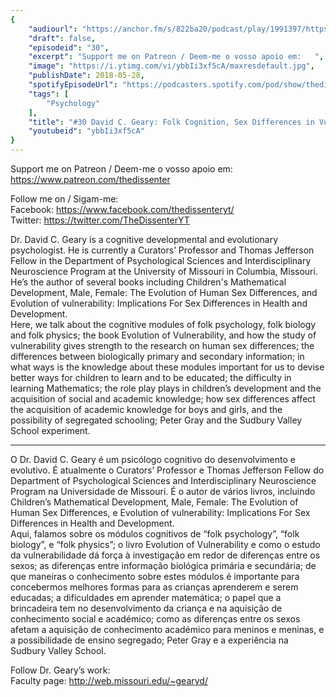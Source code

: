 ```yaml
---
{
	"audiourl": "https://anchor.fm/s/822ba20/podcast/play/1991397/https%3A%2F%2Fd3ctxlq1ktw2nl.cloudfront.net%2Fproduction%2F2018-11-27%2F7600380-44100-2-1fa91aa0b3b07.mp3",
	"draft": false,
	"episodeid": "30",
	"excerpt": "Support me on Patreon / Deem-me o vosso apoio em:   ",
	"image": "https://i.ytimg.com/vi/ybbIi3xf5cA/maxresdefault.jpg",
	"publishDate": 2018-05-28,
	"spotifyEpisodeUrl": "https://podcasters.spotify.com/pod/show/thedissenter/episodes/30-David-C--Geary-Folk-Cognition--Sex-Differences-in-Vulnerability--Childrens-Learning-e2r995",
	"tags": [
		"Psychology"
	],
	"title": "#30 David C. Geary: Folk Cognition, Sex Differences in Vulnerability, Children's Learning",
	"youtubeid": "ybbIi3xf5cA"
}
---
```

Support me on Patreon / Deem-me o vosso apoio em:   
https://www.patreon.com/thedissenter

Follow me on / Sigam-me:  
Facebook: https://www.facebook.com/thedissenteryt/  
Twitter: https://twitter.com/TheDissenterYT

Dr. David C. Geary is a cognitive developmental and evolutionary psychologist. He is currently a Curators’ Professor and Thomas Jefferson Fellow in the Department of Psychological Sciences and Interdisciplinary Neuroscience Program at the University of Missouri in Columbia, Missouri. He’s the author of several books including Children's Mathematical Development, Male, Female: The Evolution of Human Sex Differences, and Evolution of vulnerability: Implications For Sex Differences in Health and Development.   
Here, we talk about the cognitive modules of folk psychology, folk biology and folk physics; the book Evolution of Vulnerability, and how the study of vulnerability gives strength to the research on human sex differences; the differences between biologically primary and secondary information; in what ways is the knowledge about these modules important for us to devise better ways for children to learn and to be educated; the difficulty in learning Mathematics; the role play plays in children’s development and the acquisition of social and academic knowledge; how sex differences affect the acquisition of academic knowledge for boys and girls, and the possibility of segregated schooling; Peter Gray and the Sudbury Valley School experiment.

---

O Dr. David C. Geary é um psicólogo cognitivo do desenvolvimento e evolutivo. É atualmente o Curators’ Professor e Thomas Jefferson Fellow do Department of Psychological Sciences and Interdisciplinary Neuroscience Program na Universidade de Missouri. É o autor de vários livros, incluindo Children’s Mathematical Development, Male, Female: The Evolution of Human Sex Differences, e Evolution of vulnerability: Implications For Sex Differences in Health and Development.    
Aqui, falamos sobre os módulos cognitivos de “folk psychology”, “folk biology”, e “folk physics”; o livro Evolution of Vulnerability e como o estudo da vulnerabilidade dá força à investigação em redor de diferenças entre os sexos; as diferenças entre informação biológica primária e secundária; de que maneiras o conhecimento sobre estes módulos é importante para concebermos melhores formas para as crianças aprenderem e serem educadas; a dificuldades em aprender matemática; o papel que a brincadeira tem no desenvolvimento da criança e na aquisição de conhecimento social e académico; como as diferenças entre os sexos afetam a aquisição de conhecimento académico para meninos e meninas, e a possibilidade de ensino segregado; Peter Gray e a experiência na Sudbury Valley School.

Follow Dr. Geary’s work:  
Faculty page: http://web.missouri.edu/~gearyd/